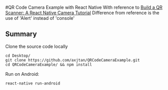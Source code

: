 #QR Code Camera Example with React Native
With reference to [Build a QR Scanner: A React Native Camera Tutorial](https://www.toptal.com/react-native/react-native-camera-tutorial)
Difference from reference is the use of 'Alert' instead of 'console'

Summary
------
Clone the source code locally
```
cd Desktop/
git clone https://github.com/axjtan/QRCodeCameraExample.git
cd QRCodeCameraExample/ && npm install
```
Run on Android:
```
react-native run-android
```